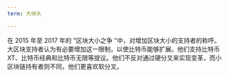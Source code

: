 ```yaml
---
term: 大块头

---
```

在 2015 年至 2017 年的 "区块大小之争 "中，对增加区块大小的支持者的称呼。大区块支持者认为有必要增加这一限制，以使比特币能够扩展。他们支持比特币 XT、比特币经典和比特币无限等提议。他们不反对通过硬分叉来实现变革，而小区块链持有者则不同，他们更喜欢软分叉。